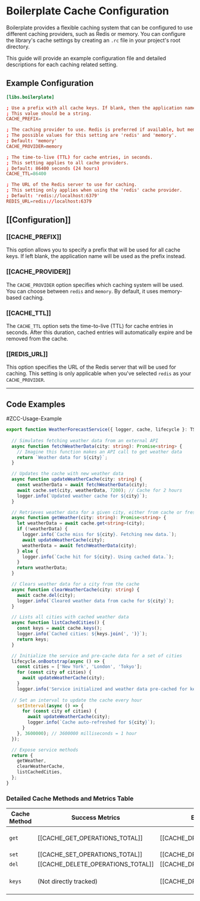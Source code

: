 
# Boilerplate Cache Configuration

Boilerplate provides a flexible caching system that can be configured to use different caching providers, such as Redis or memory. You can configure the library's cache settings by creating an `.rc` file in your project's root directory.

This guide will provide an example configuration file and detailed descriptions for each caching related setting.

## Example Configuration

```rc
[libs.boilerplate]

; Use a prefix with all cache keys. If blank, then the application name is used.
; This value should be a string.
CACHE_PREFIX=

; The caching provider to use. Redis is preferred if available, but memory can also be used.
; The possible values for this setting are 'redis' and 'memory'.
; Default: 'memory'
CACHE_PROVIDER=memory

; The time-to-live (TTL) for cache entries, in seconds.
; This setting applies to all cache providers.
; Default: 86400 seconds (24 hours)
CACHE_TTL=86400

; The URL of the Redis server to use for caching. 
; This setting only applies when using the 'redis' cache provider. 
; Default: 'redis://localhost:6379'
REDIS_URL=redis://localhost:6379

```

## [[Configuration]]

### [[CACHE_PREFIX]]

This option allows you to specify a prefix that will be used for all cache keys. If left blank, the application name will be used as the prefix instead.

### [[CACHE_PROVIDER]]

The `CACHE_PROVIDER` option specifies which caching system will be used. You can choose between `redis` and `memory`. By default, it uses memory-based caching.

### [[CACHE_TTL]]

The `CACHE_TTL` option sets the time-to-live (TTL) for cache entries in seconds. After this duration, cached entries will automatically expire and be removed from the cache.

### [[REDIS_URL]]

This option specifies the URL of the Redis server that will be used for caching. This setting is only applicable when you've selected `redis` as your `CACHE_PROVIDER`.

----

## Code Examples

#ZCC-Usage-Example

```typescript
export function WeatherForecastService({ logger, cache, lifecycle }: TServiceParams) {
  
  // Simulates fetching weather data from an external API
  async function fetchWeatherData(city: string): Promise<string> {
    // Imagine this function makes an API call to get weather data
    return `Weather data for ${city}`;
  }

  // Updates the cache with new weather data
  async function updateWeatherCache(city: string) {
    const weatherData = await fetchWeatherData(city);
    await cache.set(city, weatherData, 7200); // Cache for 2 hours
    logger.info(`Updated weather cache for ${city}`);
  }

  // Retrieves weather data for a given city, either from cache or fresh from API
  async function getWeather(city: string): Promise<string> {
    let weatherData = await cache.get<string>(city);
    if (!weatherData) {
      logger.info(`Cache miss for ${city}. Fetching new data.`);
      await updateWeatherCache(city);
      weatherData = await fetchWeatherData(city);
    } else {
      logger.info(`Cache hit for ${city}. Using cached data.`);
    }
    return weatherData;
  }

  // Clears weather data for a city from the cache
  async function clearWeatherCache(city: string) {
    await cache.del(city);
    logger.info(`Cleared weather data from cache for ${city}`);
  }

  // Lists all cities with cached weather data
  async function listCachedCities() {
    const keys = await cache.keys();
    logger.info(`Cached cities: ${keys.join(', ')}`);
    return keys;
  }

  // Initialize the service and pre-cache data for a set of cities
  lifecycle.onBootstrap(async () => {
    const cities = ['New York', 'London', 'Tokyo'];
    for (const city of cities) {
      await updateWeatherCache(city);
    }
    logger.info('Service initialized and weather data pre-cached for key cities.');
    
  // Set an interval to update the cache every hour
    setInterval(async () => {
      for (const city of cities) {
        await updateWeatherCache(city);
        logger.info(`Cache auto-refreshed for ${city}`);
      }
    }, 3600000); // 3600000 milliseconds = 1 hour
  });

  // Expose service methods
  return {
    getWeather,
    clearWeatherCache,
    listCachedCities,
  };
}
```


### Detailed Cache Methods and Metrics Table

| Cache Method  | Success Metrics                             | Error Metrics                     | Labels/Tags                                      |
|---------------|---------------------------------------------|-----------------------------------|--------------------------------------------------|
| `get`         | [[CACHE_GET_OPERATIONS_TOTAL]]                | [[CACHE_DRIVER_ERROR_COUNT]]        | `hit_miss` (hit/miss), `key`, `prefix`           |
| `set`         | [[CACHE_SET_OPERATIONS_TOTAL]]                | [[CACHE_DRIVER_ERROR_COUNT]]        | `key`, `prefix`                                  |
| `del`         | [[CACHE_DELETE_OPERATIONS_TOTAL]]             | [[CACHE_DRIVER_ERROR_COUNT]]        | `key`, `prefix`                                  |
| `keys`        | (Not directly tracked)                      | [[CACHE_DRIVER_ERROR_COUNT]]        | (No specific labels for success)                 |

